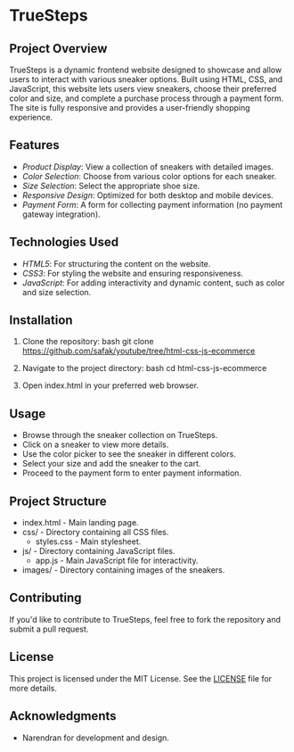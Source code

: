 # TrueSteps

## Project Overview

TrueSteps is a dynamic frontend website designed to showcase and allow users to interact with various sneaker options. Built using HTML, CSS, and JavaScript, this website lets users view sneakers, choose their preferred color and size, and complete a purchase process through a payment form. The site is fully responsive and provides a user-friendly shopping experience.

## Features

- *Product Display*: View a collection of sneakers with detailed images.
- *Color Selection*: Choose from various color options for each sneaker.
- *Size Selection*: Select the appropriate shoe size.
- *Responsive Design*: Optimized for both desktop and mobile devices.
- *Payment Form*: A form for collecting payment information (no payment gateway integration).

## Technologies Used

- *HTML5*: For structuring the content on the website.
- *CSS3*: For styling the website and ensuring responsiveness.
- *JavaScript*: For adding interactivity and dynamic content, such as color and size selection.

## Installation

1. Clone the repository:
    bash
    git clone https://github.com/safak/youtube/tree/html-css-js-ecommerce
    
2. Navigate to the project directory:
    bash
    cd html-css-js-ecommerce
    
3. Open index.html in your preferred web browser.

## Usage

- Browse through the sneaker collection on TrueSteps.
- Click on a sneaker to view more details.
- Use the color picker to see the sneaker in different colors.
- Select your size and add the sneaker to the cart.
- Proceed to the payment form to enter payment information.

## Project Structure

- index.html - Main landing page.
- css/ - Directory containing all CSS files.
  - styles.css - Main stylesheet.
- js/ - Directory containing JavaScript files.
  - app.js - Main JavaScript file for interactivity.
- images/ - Directory containing images of the sneakers.

## Contributing

If you'd like to contribute to TrueSteps, feel free to fork the repository and submit a pull request.

## License

This project is licensed under the MIT License. See the [LICENSE](LICENSE) file for more details.

## Acknowledgments

- Narendran for development and design.

